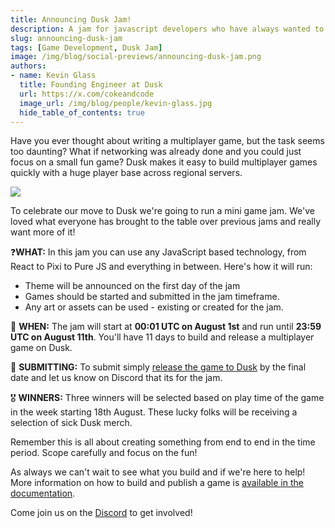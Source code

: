 ```yaml
---
title: Announcing Dusk Jam!
description: A jam for javascript developers who have always wanted to build a multiplayer game 
slug: announcing-dusk-jam
tags: [Game Development, Dusk Jam]
image: /img/blog/social-previews/announcing-dusk-jam.png
authors:
- name: Kevin Glass 
  title: Founding Engineer at Dusk  
  url: https://x.com/cokeandcode
  image_url: /img/blog/people/kevin-glass.jpg
  hide_table_of_contents: true
---
```


<head>
  <title>Announcing Dusk Jam!</title>
  <meta property="og:title" content="Announcing Dusk Jam!"/>
</head>

Have you ever thought about writing a multiplayer game, but the task seems too daunting? What if networking was already done and you could just focus on a small fun game? Dusk makes it easy to build multiplayer games quickly with a huge player base across regional servers.


![](/img/blog/social-previews/announcing-dusk-jam.png)

To celebrate our move to Dusk we're going to run a mini game jam. We've loved what everyone has brought to the table over previous jams and really want more of it!

❓**WHAT:** In this jam you can use any JavaScript based technology, from React to Pixi to Pure JS and everything in between. Here's how it will run:
 * Theme will be announced on the first day of the jam
 * Games should be started and submitted in the jam timeframe.
 * Any art or assets can be used - existing or created for the jam.

📆 **WHEN:** The jam will start at **00:01 UTC on August 1st** and run until **23:59 UTC on August 11th**. You'll have 11 days to build and release a multiplayer game on Dusk.

📩 **SUBMITTING:** To submit simply [release the game to Dusk](/docs/quick-start) by the final date and let us know on Discord that its for the jam.

🎖️ **WINNERS:** Three winners will be selected based on play time of the game in the week starting 18th August. These lucky folks will be receiving a selection of sick Dusk merch.

Remember this is all about creating something from end to end in the time period. Scope carefully and focus on the fun!

As always we can't wait to see what you build and if we're here to help! More information on how to build and publish a game is [available in the documentation](/docs/quick-start). 

Come join us on the [Discord](https://discord.gg/dusk-devs) to get involved!
